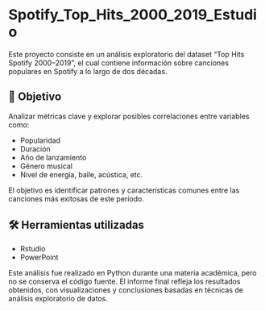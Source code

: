 # Spotify_Top_Hits_2000_2019_Estudio

Este proyecto consiste en un análisis exploratorio del dataset “Top Hits Spotify 2000–2019”, el cual contiene información sobre canciones populares en Spotify a lo largo de dos décadas.

## 📌 Objetivo

Analizar métricas clave y explorar posibles correlaciones entre variables como:
- Popularidad
- Duración
- Año de lanzamiento
- Género musical
- Nivel de energía, baile, acústica, etc.

El objetivo es identificar patrones y características comunes entre las canciones más exitosas de este período.

## 🛠️ Herramientas utilizadas

- Rstudio
- PowerPoint 

Este análisis fue realizado en Python durante una materia académica, pero no se conserva el código fuente. El informe final refleja los resultados obtenidos, con visualizaciones y conclusiones basadas en técnicas de análisis exploratorio de datos.
